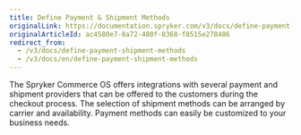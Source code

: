 ```yaml
---
title: Define Payment & Shipment Methods
originalLink: https://documentation.spryker.com/v3/docs/define-payment-shipment-methods
originalArticleId: ac4580e7-8a72-480f-8368-f8515e278486
redirect_from:
  - /v3/docs/define-payment-shipment-methods
  - /v3/docs/en/define-payment-shipment-methods
---
```


The Spryker Commerce OS offers integrations with several payment and shipment providers that can be offered to the customers during the checkout process.
The selection of shipment methods can be arranged by carrier and availability. Payment methods can easily be customized to your business needs.
